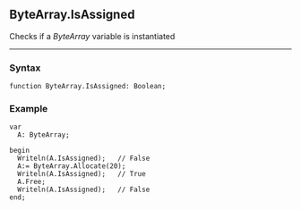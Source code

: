 ## ByteArray.IsAssigned

Checks if a *ByteArray* variable is instantiated

---

### Syntax
```delphi
function ByteArray.IsAssigned: Boolean;
```

### Example
```delphi
var
  A: ByteArray;

begin
  Writeln(A.IsAssigned);   // False
  A:= ByteArray.Allocate(20);
  Writeln(A.IsAssigned);   // True
  A.Free;
  Writeln(A.IsAssigned);   // False
end;
```
